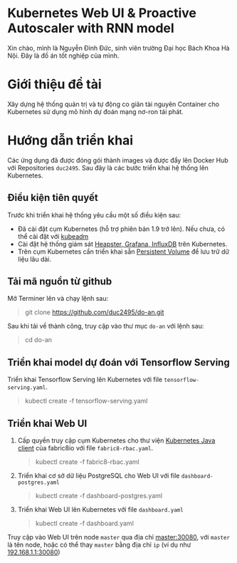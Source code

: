 # Kubernetes Web UI & Proactive Autoscaler with RNN model
Xin chào, mình là Nguyễn Đình Đức, sinh viên trường Đại học Bách Khoa Hà Nội. Đây là đồ án tốt nghiệp của mình.
# Giới thiệu đề tài
Xây dựng hệ thống quản trị và tự động co giãn tài nguyên Container cho Kubernetes sử dụng mô hình dự đoán mạng nơ-ron tái phát.
# Hướng dẫn triển khai
Các ứng dụng đã được đóng gói thành images và được đẩy lên Docker Hub với Repositories `duc2495`. Sau đây là các bước triển khai hệ thống lên Kubernetes. 
## Điều kiện tiên quyết
Trước khi triển khai hệ thống yêu cầu một số điều kiện sau:
- Đã cài đặt cụm Kubernetes (hỗ trợ phiên bản 1.9 trở lên). Nếu chưa, có thể cài đặt với [kubeadm](https://kubernetes.io/docs/setup/independent/create-cluster-kubeadm/)
- Cài đặt hệ thống giám sát [Heapster, Grafana, InfluxDB](https://github.com/kubernetes/heapster/blob/master/docs/influxdb.md) trên Kubernetes. 
- Trên cụm Kubernetes cần triển khai sẵn [Persistent Volume](https://kubernetes.io/docs/concepts/storage/persistent-volumes/) để lưu trữ dữ liệu lâu dài.
## Tải mã nguồn từ github 
Mở Terminer lên và chạy lệnh sau:
> git clone https://github.com/duc2495/do-an.git 

Sau khi tải về thành công, truy cập vào thư mục `do-an` với lệnh sau:
> cd do-an
## Triển khai model dự đoán với Tensorflow Serving
Triển khai Tensorflow Serving lên Kubernetes với file `tensorflow-serving.yaml`.
> kubectl create -f tensorflow-serving.yaml
## Triển khai Web UI
1. Cấp quyền truy cập cụm Kubernetes cho thư viện [Kubernetes Java client](https://github.com/fabric8io/kubernetes-client) của fabric8io với file `fabric8-rbac.yaml`.
   > kubectl create -f fabric8-rbac.yaml

2. Triển khai cơ sở dữ liệu PostgreSQL cho Web UI với file `dashboard-postgres.yaml`
   > kubectl create -f dashboard-postgres.yaml

3. Triển khai Web UI lên Kubernetes với file `dashboard.yaml`
   > kubectl create -f dashboard.yaml
  
Truy cập vào Web UI trên node `master` qua địa chỉ  [master:30080](http://master:30080), với `master` là tên node, hoặc có thể thay `master` bằng địa chỉ `ip` (ví dụ như [192.168.1.1:30080](http://192.168.1.1:30080))





